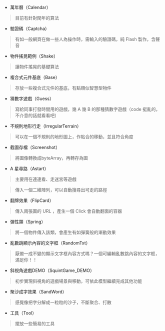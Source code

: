 * 萬年曆（Calendar）
> 目前有針對閏年的算法

* 驗證碼（Captcha）
> 有如一般網頁在做一些人為操作時，需輸入的驗證碼，純 Flash 製作，含聲音

* 物件搖晃範例（Shake）
> 讓物件搖晃的基礎算法

* 複合式元件基底（Base）
> 存放一些複合式元件的基底，有點類似智慧型物件

* 猜數字遊戲（Guess）
> 寫給同事打發時間用的遊戲，幾 A 幾 B 的那種猜數字遊戲（code 挺亂的，不介意的話就看看吧）

* 不規則地形行走（IrregularTerrain）
> 可以在一個不規則的地形圖上，作貼合的移動，並且符合角度

* 截圖存檔（Screenshot）
> 將圖像轉換成byteArray，再轉存為圖

* A 星尋路（Astart）
> 主要用在連連看、走迷宮等遊戲

 > 傳入一個二維陣列，可以自動搜尋出可走的路徑

* 翻牌效果（FlipCard）
> 傳入兩張圖的 URL ，產生一個 Click 會自動翻面的容器

* 彈性類（Spring）
> 將一個物件傳入該類，會產生有如彈簧般的漸動效果

* 亂數跳顯示內容的文字框（RandomTxt）
> 厭倦一成不變的顯示文字框內容方式嗎？一個可編輯亂數跳內容的文字框，滿足你！！

* 斜視角遊戲DEMO（SquintGame_DEMO）
> 初步實現斜視角的遊戲場景與移動，可依此模型繼續完成其他功能

* 聚沙成字效果（SandWord）
> 感覺像把字分解成一粒粒的沙子，不斷聚合、打散

* 工具（Tool）
> 擺放一些簡易的工具

